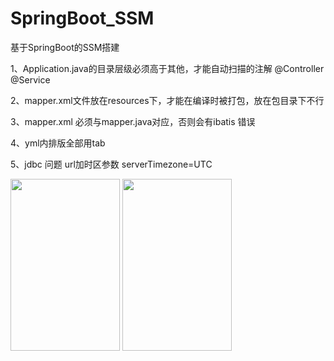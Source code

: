 # SpringBoot_SSM
基于SpringBoot的SSM搭建

1、Application.java的目录层级必须高于其他，才能自动扫描的注解 @Controller @Service 

2、mapper.xml文件放在resources下，才能在编译时被打包，放在包目录下不行

3、mapper.xml 必须与mapper.java对应，否则会有ibatis 错误

4、yml内排版全部用tab


5、jdbc 问题  url加时区参数  serverTimezone=UTC



<img src="https://github.com/AWQi/SpringBoot_SSM/目录结构.png" width= "175" height="275"/>


<img src="https://github.com/AWQi/SpringBoot_SSM/访问截图.png" width= "175" height="275"/>

